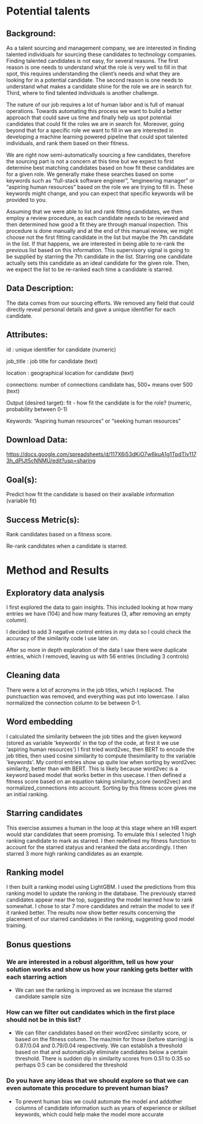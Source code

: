
# Potential talents

## Background:

As a talent sourcing and management company, we are interested in finding talented individuals for sourcing these candidates to technology companies. Finding talented candidates is not easy, for several reasons. The first reason is one needs to understand what the role is very well to fill in that spot, this requires understanding the client’s needs and what they are looking for in a potential candidate. The second reason is one needs to understand what makes a candidate shine for the role we are in search for. Third, where to find talented individuals is another challenge.

The nature of our job requires a lot of human labor and is full of manual operations. Towards automating this process we want to build a better approach that could save us time and finally help us spot potential candidates that could fit the roles we are in search for. Moreover, going beyond that for a specific role we want to fill in we are interested in developing a machine learning powered pipeline that could spot talented individuals, and rank them based on their fitness.

We are right now semi-automatically sourcing a few candidates, therefore the sourcing part is not a concern at this time but we expect to first determine best matching candidates based on how fit these candidates are for a given role. We generally make these searches based on some keywords such as “full-stack software engineer”, “engineering manager” or “aspiring human resources” based on the role we are trying to fill in. These keywords might change, and you can expect that specific keywords will be provided to you.

Assuming that we were able to list and rank fitting candidates, we then employ a review procedure, as each candidate needs to be reviewed and then determined how good a fit they are through manual inspection. This procedure is done manually and at the end of this manual review, we might choose not the first fitting candidate in the list but maybe the 7th candidate in the list. If that happens, we are interested in being able to re-rank the previous list based on this information. This supervisory signal is going to be supplied by starring the 7th candidate in the list. Starring one candidate actually sets this candidate as an ideal candidate for the given role. Then, we expect the list to be re-ranked each time a candidate is starred.

## Data Description:

The data comes from our sourcing efforts. We removed any field that could directly reveal personal details and gave a unique identifier for each candidate.

## Attributes:
id : unique identifier for candidate (numeric)

job_title : job title for candidate (text)

location : geographical location for candidate (text)

connections: number of connections candidate has, 500+ means over 500 (text)

Output (desired target):
fit - how fit the candidate is for the role? (numeric, probability between 0-1)

Keywords: “Aspiring human resources” or “seeking human resources”

## Download Data:

https://docs.google.com/spreadsheets/d/117X6i53dKiO7w6kuA1g1TpdTlv1173h_dPlJt5cNNMU/edit?usp=sharing

## Goal(s):

Predict how fit the candidate is based on their available information (variable fit)

## Success Metric(s):

Rank candidates based on a fitness score.

Re-rank candidates when a candidate is starred.
# Method and Results
## Exploratory data analysis
I first explored the data to gain insights. This included looking at how many entries we have (104) and how many features (3, after removing an empty column).

I decided to add 3 negative control entries in my data so I could check the accuracy of the similarity code I use later on.

After so more in depth exploration of the data I saw there were duplicate entries, which I removed, leaving us with 56 entries (including 3 controls)

## Cleaning data 
There were a lot of acronyms in the job titles, which I replaced. The punctuaction was removed, and everything was put into lowercase.
I also normalized the connection column to be between 0-1.

## Word embedding
I calculated the similarity between the job titles and the given keyword (stored as variable 'keywords' in the top of the code, at first it we use 'aspiring human resources')
I first tried word2vec, then BERT to encode the job titles, then used cosine similarity to compute thesimilarity to the variable 'keywords'.
My control entries show up quite low when sorting by word2vec similarity, better than with BERT. This is likely because word2vec is a keyword based model that works better in this usecase.
I then defined a fitness score based on an equation taking similarity_score (word2vec) and normalized_connections into account. Sorting by this fitness score gives me an initial ranking.

## Starring candidates
This exercise assumes a human in the loop at this stage where an HR expert would star candidates that seem promising. To emulate this I selected 1 high ranking candidate to mark as starred. I then redefined my fitness function to account for the starred statyus and reranked the data accordingly.
I then starred 3 more high ranking candidates as an example.

## Ranking model

I then built a ranking model using LightGBM. I used the predictions from this ranking model to update the ranking in the database.
The previously starred candidates appear near the top, suggesting the model learned how to rank somewhat.
I chose to star 7 more candidates and retrain the model to see if it ranked better.
The results now show better results concerning the placement of our starred candidates in the ranking, suggesting good model training.


## Bonus questions

### We are interested in a robust algorithm, tell us how your solution works and show us how your ranking gets better with each starring action 
- We can see the ranking is improved as we increase the starred candidate sample size

### How can we filter out candidates which in the first place should not be in this list? 
- We can filter candidates based on their word2vec similarity score, or based on the fitness column. The max/min for those (before starring) is 0.87/0.04 and 0.79/0.04 respectively. We can establish a threshold based on that and automatically eliminate candidates below a certain threshold. There is sudden dip in similarity scores from 0.51 to 0.35 so perhaps 0.5 can be considered the threshold


### Do you have any ideas that we should explore so that we can even automate this procedure to prevent human bias?
- To prevent human bias we could automate the model and addother columns of candidate information such as years of experience or skillset keywords, which could help make the model more accurate
